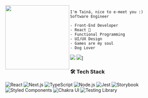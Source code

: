 

<img align="left" height="200" src="https://64.media.tumblr.com/ed8745b30c1a1d7eb1935017c94d8dbf/tumblr_n9i8foLj941qc2xm1o1_500.gifv"/>
    
    I'm Tainá, nice to e-meet you :)
    Software Engineer
    
    - Front-End Developer
    - React 💜
    - Functional Programming
    - UI/UX Design
    - Games are my soul
    - Dog Lover 


[<img src = "https://img.shields.io/badge/Gmail-D14836?style=for-the-badge&logo=gmail&logoColor=white">](mailto:taina.galvao98@gmail.com) [<img src="https://img.shields.io/badge/linkedin-%230077B5.svg?&style=for-the-badge&logo=linkedin&logoColor=white" />](https://www.linkedin.com/in/galvao-taina/)]


### 🛠 Tech Stack

<img src="https://img.shields.io/badge/React-20232A?style=for-the-badge&logo=react&logoColor=61DAFB" alt="React">
  <img src="https://img.shields.io/badge/Next.js-000000?style=for-the-badge&logo=next-dot-js&logoColor=white" alt="Next.js">
  <img src="https://img.shields.io/badge/TypeScript-007ACC?style=for-the-badge&logo=typescript&logoColor=white" alt="TypeScript">
  <img src="https://img.shields.io/badge/Node.js-43853D?style=for-the-badge&logo=node-dot-js&logoColor=white" alt="Node.js">
  <img src="https://img.shields.io/badge/Jest-C21325?style=for-the-badge&logo=jest&logoColor=white" alt="Jest">
  <img src="https://img.shields.io/badge/Storybook-FF4785?style=for-the-badge&logo=storybook&logoColor=white" alt="Storybook">
  <img src="https://img.shields.io/badge/Styled_Components-DB7093?style=for-the-badge&logo=styled-components&logoColor=white" alt="Styled Components">
  <img src="https://img.shields.io/badge/Chakra_UI-319795?style=for-the-badge&logo=chakra-ui&logoColor=white" alt="Chakra UI">
  <img src="https://img.shields.io/badge/Testing_Library-E33332?style=for-the-badge&logo=testing-library&logoColor=white" alt="Testing Library">

